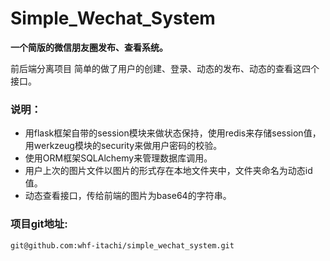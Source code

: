 # Simple_Wechat_System
**一个简版的微信朋友圈发布、查看系统。**

前后端分离项目
简单的做了用户的创建、登录、动态的发布、动态的查看这四个接口。

### 说明：
- 用flask框架自带的session模块来做状态保持，使用redis来存储session值，用werkzeug模块的security来做用户密码的校验。
- 使用ORM框架SQLAlchemy来管理数据库调用。
- 用户上次的图片文件以图片的形式存在本地文件夹中，文件夹命名为动态id值。
- 动态查看接口，传给前端的图片为base64的字符串。

### 项目git地址:
`
git@github.com:whf-itachi/simple_wechat_system.git
`
